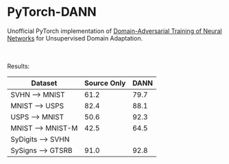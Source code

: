 # PyTorch-DANN
Unofficial PyTorch implementation of [Domain-Adversarial Training of Neural Networks](https://arxiv.org/pdf/1505.07818.pdf) for Unsupervised Domain Adaptation.

<br>
<br>
Results:
<br>

 | Dataset    |Source Only    | DANN |
--- | --- | --- | 
SVHN &#10230; MNIST | 61.2|79.7 |
MNIST &#10230; USPS | 82.4 | 88.1|
USPS &#10230; MNIST | 50.6| 92.3|
MNIST &#10230; MNIST-M |42.5 | 64.5|
SyDigits &#10230; SVHN | | |
SySigns &#10230; GTSRB | 91.0| 92.8|



